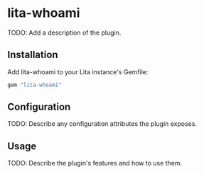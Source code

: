 # lita-whoami

TODO: Add a description of the plugin.

## Installation

Add lita-whoami to your Lita instance's Gemfile:

``` ruby
gem "lita-whoami"
```

## Configuration

TODO: Describe any configuration attributes the plugin exposes.

## Usage

TODO: Describe the plugin's features and how to use them.
